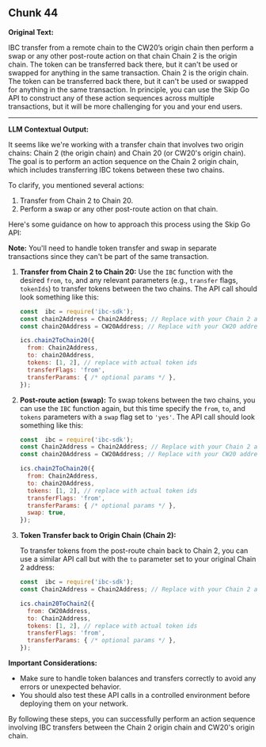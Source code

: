 ## Chunk 44

**Original Text:**

IBC transfer from a remote chain to the CW20’s origin chain then perform a swap or any other post-route action on that chain
Chain 2 is the origin chain. The token can be transferred back there, but it can't be used or swapped for anything in the same transaction. Chain 2 is the origin chain. The token can be transferred back there, but it can't be used or swapped for anything in the same transaction. In principle, you can use the Skip Go API to construct any of these action sequences across multiple transactions, but it will be more challenging for you and your end users.

---

**LLM Contextual Output:**

It seems like we're working with a transfer chain that involves two origin chains: Chain 2 (the origin chain) and Chain 20 (or CW20's origin chain). The goal is to perform an action sequence on the Chain 2 origin chain, which includes transferring IBC tokens between these two chains.

To clarify, you mentioned several actions:

1. Transfer from Chain 2 to Chain 20.
2. Perform a swap or any other post-route action on that chain.

Here's some guidance on how to approach this process using the Skip Go API:

**Note:** You'll need to handle token transfer and swap in separate transactions since they can't be part of the same transaction.

1. **Transfer from Chain 2 to Chain 20:**
   Use the `IBC` function with the desired `from`, `to`, and any relevant parameters (e.g., `transfer` flags, `tokenIds`) to transfer tokens between the two chains. The API call should look something like this:

   ```javascript
   const  ibc = require('ibc-sdk');
   const chain2Address = Chain2Address; // Replace with your Chain 2 address or token contract symbol
   const chain20Address = CW20Address; // Replace with your CW20 address or token contract symbol

   ics.chain2ToChain20({
     from: Chain2Address,
     to: chain20Address,
     tokens: [1, 2], // replace with actual token ids
     transferFlags: 'from',
     transferParams: { /* optional params */ },
   });
   ```

2. **Post-route action (swap):**
   To swap tokens between the two chains, you can use the `IBC` function again, but this time specify the `from`, `to`, and `tokens` parameters with a `swap` flag set to `'yes'`. The API call should look something like this:

   ```javascript
   const  ibc = require('ibc-sdk');
   const Chain2Address = Chain2Address; // Replace with your Chain 2 address or token contract symbol
   const chain20Address = CW20Address; // Replace with your CW20 address or token contract symbol

   ics.chain2ToChain20({
     from: Chain2Address,
     to: chain20Address,
     tokens: [1, 2], // replace with actual token ids
     transferFlags: 'from',
     transferParams: { /* optional params */ },
     swap: true,
   });
   ```

3. **Token Transfer back to Origin Chain (Chain 2):**

   To transfer tokens from the post-route chain back to Chain 2, you can use a similar API call but with the `to` parameter set to your original Chain 2 address:

   ```javascript
   const  ibc = require('ibc-sdk');
   const Chain2Address = Chain2Address; // Replace with your Chain 2 address or token contract symbol

   ics.chain20ToChain2({
     from: CW20Address,
     to: Chain2Address,
     tokens: [1, 2], // replace with actual token ids
     transferFlags: 'from',
     transferParams: { /* optional params */ },
   });
   ```

**Important Considerations:**

- Make sure to handle token balances and transfers correctly to avoid any errors or unexpected behavior.
- You should also test these API calls in a controlled environment before deploying them on your network.

By following these steps, you can successfully perform an action sequence involving IBC transfers between the Chain 2 origin chain and CW20's origin chain.
